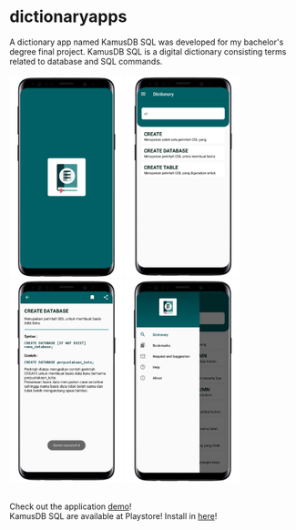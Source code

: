 # dictionaryapps
A dictionary app named KamusDB SQL was developed for my bachelor's degree final project. KamusDB SQL is a digital dictionary consisting terms related to database and SQL commands. <br>
<br>
<img src="https://github.com/alfiyahqz/dictionaryapps/blob/master/documentation/ss1.png" width = "200">
<img src="https://github.com/alfiyahqz/dictionaryapps/blob/master/documentation/ss2.png" width = "200">
<img src="https://github.com/alfiyahqz/dictionaryapps/blob/master/documentation/ss3.png" width = "200">
<img src="https://github.com/alfiyahqz/dictionaryapps/blob/master/documentation/ss4.png" width = "200">


<br> 
Check out the application <a href="https://youtu.be/_wuJfxvm6e8">demo</a>!

<br> 
KamusDB SQL are available at Playstore! Install in <a href="https://play.google.com/store/apps/details?id=com.alfiyah.dictionaryapps">here</a>!

